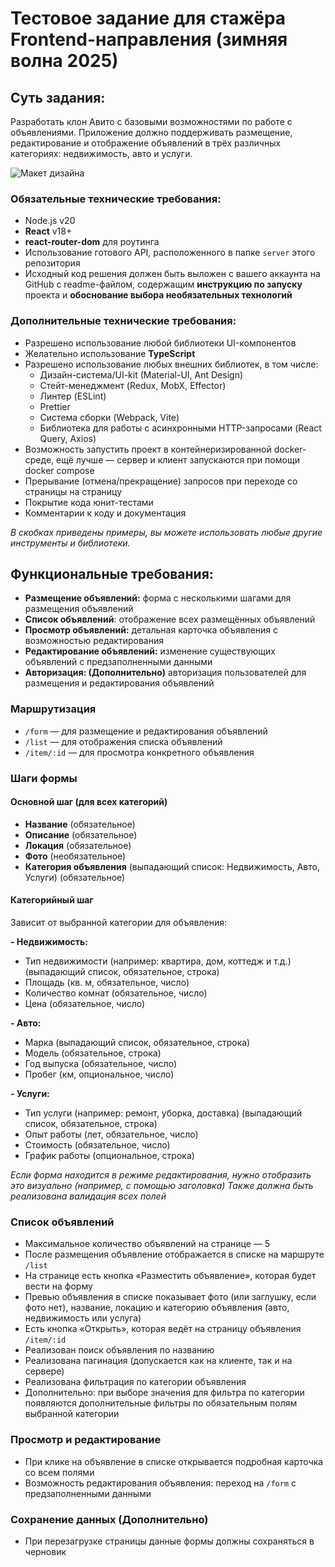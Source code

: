 # Тестовое задание для стажёра Frontend-направления (зимняя волна 2025)

## Суть задания:

Разработать клон Авито с базовыми возможностями по работе с объявлениями. Приложение должно поддерживать размещение, редактирование и отображение объявлений в трёх различных категориях: недвижимость, авто и услуги.

![Макет дизайна](https://github.com/user-attachments/assets/f2f3eddf-d205-4bf7-b9ec-2aa16606e0ff)

### Обязательные технические требования:

- Node.js v20
- **React** v18+
- **react-router-dom** для роутинга
- Использование готового API, расположенного в папке `server` этого репозитория
- Исходный код решения должен быть выложен с вашего аккаунта на GitHub с readme-файлом, содержащим **инструкцию по запуску** проекта и **обоснование выбора необязательных технологий**

### Дополнительные технические требования:

- Разрешено использование любой библиотеки UI-компонентов
- Желательно использование **TypeScript**
- Разрешено использование любых внешних библиотек, в том числе:
  - Дизайн-система/UI-kit (Material-UI, Ant Design)
  - Стейт-менеджмент (Redux, MobX, Effector)
  - Линтер (ESLint)
  - Prettier
  - Система сборки (Webpack, Vite)
  - Библиотека для работы с асинхронными HTTP-запросами (React Query, Axios)
- Возможность запустить проект в контейнеризированной docker-среде, ещё лучше — сервер и клиент запускаются при помощи docker compose
- Прерывание (отмена/прекращение) запросов при переходе со страницы на страницу
- Покрытие кода юнит-тестами
- Комментарии к коду и документация

_В скобках приведены примеры, вы можете использовать любые другие инструменты и библиотеки._

## Функциональные требования:

- **Размещение объявлений:** форма с несколькими шагами для размещения объявлений
- **Список объявлений**: отображение всех размещённых объявлений
- **Просмотр объявлений:** детальная карточка объявления с возможностью редактирования
- **Редактирование объявлений:** изменение существующих объявлений с предзаполненными данными
- **Авторизация: (Дополнительно)** авторизация пользователей для размещения и редактирования объявлений

### Маршрутизация

- `/form` — для размещение и редактирования объявлений
- `/list` — для отображения списка объявлений
- `/item/:id` — для просмотра конкретного объявления

### Шаги формы

#### Основной шаг (для всех категорий)

- **Название** (обязательное)
- **Описание** (обязательное)
- **Локация** (обязательное)
- **Фото** (необязательное)
- **Категория объявления** (выпадающий список: Недвижимость, Авто, Услуги) (обязательное)

#### Категорийный шаг

Зависит от выбранной категории для объявления:

**- Недвижимость:**

- Тип недвижимости (например: квартира, дом, коттедж и т.д.) (выпадающий список, обязательное, строка)
- Площадь (кв. м, обязательное, число)
- Количество комнат (обязательное, число)
- Цена (обязательное, число)

**- Авто:**

- Марка (выпадающий список, обязательное, строка)
- Модель (обязательное, строка)
- Год выпуска (обязательное, число)
- Пробег (км, опциональное, число)

**- Услуги:**

- Тип услуги (например: ремонт, уборка, доставка) (выпадающий список, обязательное, строка)
- Опыт работы (лет, обязательное, число)
- Стоимость (обязательное, число)
- График работы (опциональное, строка)

_Если форма находится в режиме редактирования, нужно отобразить это визуально (например, с помощью заголовка)_
_Также должна быть реализована валидация всех полей_

### Список объявлений

- Максимальное количество объявлений на странице — 5
- После размещения объявление отображается в списке на маршруте `/list`
- На странице есть кнопка «Разместить объявление», которая будет вести на форму
- Превью объявления в списке показывает фото (или заглушку, если фото нет), название, локацию и категорию объявления (авто, недвижимость или услуга)
- Есть кнопка «Открыть», которая ведёт на страницу объявления `/item/:id`
- Реализован поиск объявления по названию
- Реализована пагинация (допускается как на клиенте, так и на сервере)
- Реализована фильтрация по категории объявления
- Дополнительно: при выборе значения для фильтра по категории появляются дополнительные фильтры по обязательным полям выбранной категории

### Просмотр и редактирование

- При клике на объявление в списке открывается подробная карточка со всем полями
- Возможность редактирования объявления: переход на `/form` с предзаполненными данными

### Сохранение данных (Дополнительно)

- При перезагрузке страницы данные формы должны сохраняться в черновик
